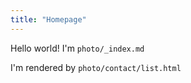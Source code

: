 ```yaml
---
title: "Homepage"
---
```

Hello world! I'm `photo/_index.md`

I'm rendered by `photo/contact/list.html`
